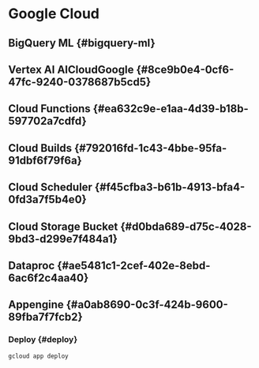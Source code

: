 # Google Cloud


## BigQuery ML {#bigquery-ml}


## Vertex AI <span class="tag"><span class="AI">AI</span><span class="Cloud">Cloud</span><span class="Google">Google</span></span> {#8ce9b0e4-0cf6-47fc-9240-0378687b5cd5}


## Cloud Functions {#ea632c9e-e1aa-4d39-b18b-597702a7cdfd}


## Cloud Builds {#792016fd-1c43-4bbe-95fa-91dbf6f79f6a}


## Cloud Scheduler {#f45cfba3-b61b-4913-bfa4-0fd3a7f5b4e0}


## Cloud Storage Bucket {#d0bda689-d75c-4028-9bd3-d299e7f484a1}


## Dataproc {#ae5481c1-2cef-402e-8ebd-6ac6f2c4aa40}


## Appengine {#a0ab8690-0c3f-424b-9600-89fba7f7fcb2}


### Deploy {#deploy}

```bash
gcloud app deploy
```
